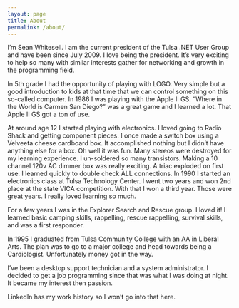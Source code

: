 ```yaml
---
layout: page
title: About
permalink: /about/
---
```



I’m Sean Whitesell. I am the current president of the Tulsa .NET User Group and have been since July 2009. I love being the president. It’s very exciting to help so many with similar interests gather for networking and growth in the programming field.

In 5th grade I had the opportunity of playing with LOGO. Very simple but a good introduction to kids at that time that we can control something on this so-called computer. In 1986 I was playing with the Apple II GS. “Where in the World is Carmen San Diego?” was a great game and I learned a lot. That Apple II GS got a ton of use.

At around age 12 I started playing with electronics. I loved going to Radio Shack and getting component pieces. I once made a switch box using a Velveeta cheese cardboard box. It accomplished nothing but I didn’t have anything else for a box. Oh well it was fun. Many stereos were destroyed for my learning experience. I un-soldered so many transistors. Making a 10 channel 120v AC dimmer box was really exciting. A triac exploded on first use. I learned quickly to double check ALL connections. In 1990 I started an electronics class at Tulsa Technology Center. I went two years and won 2nd place at the state VICA competition. With that I won a third year. Those were great years. I really loved learning so much.

For a few years I was in the Explorer Search and Rescue group. I loved it! I learned basic camping skills, rappelling, rescue rappelling, survival skills, and was a first responder.

In 1995 I graduated from Tulsa Community College with an AA in Liberal Arts. The plan was to go to a major college and head towards being a Cardiologist. Unfortunately money got in the way.

I’ve been a desktop support technician and a system administrator. I decided to get a job programming since that was what I was doing at night. It became my interest then passion.

LinkedIn has my work history so I won’t go into that here.
